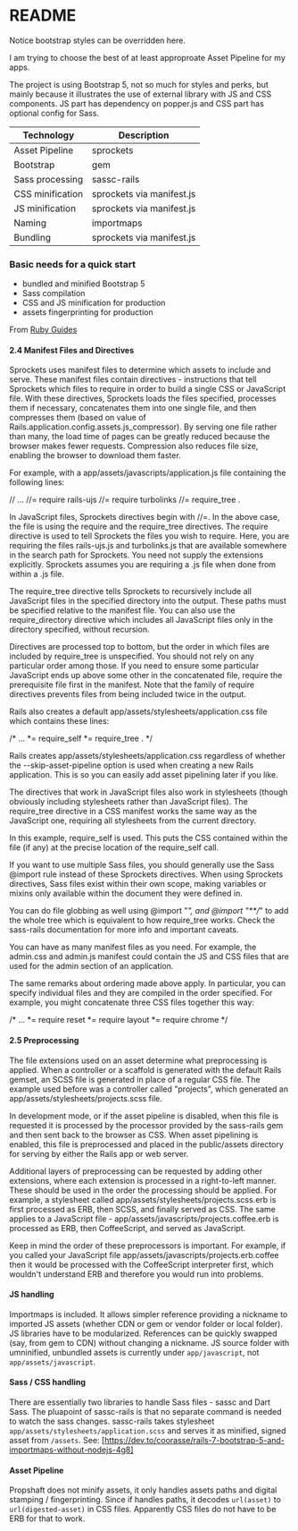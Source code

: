 # README

Notice bootstrap styles can be overridden here.

I am trying to choose the best of at least approproate Asset Pipeline for my apps.

The project is using Bootstrap 5, not so much for styles and perks, but mainly because it illustrates the use of external library with JS and CSS components. JS part has dependency on popper.js and CSS part has optional config for Sass.

| Technology       | Description               |
| ---------------- | ------------------------- |
| Asset Pipeline   | sprockets                 |
| Bootstrap        | gem                       |
| Sass processing  | sassc-rails               |
| CSS minification | sprockets via manifest.js |
| JS minification  | sprockets via manifest.js |
| Naming           | importmaps                |
| Bundling         | sprockets via manifest.js |

### Basic needs for a quick start

- bundled and minified Bootstrap 5
- Sass compilation
- CSS and JS minification for production
- assets fingerprinting for production

From [Ruby Guides](https://guides.rubyonrails.org/asset_pipeline.html)

#### 2.4 Manifest Files and Directives
Sprockets uses manifest files to determine which assets to include and serve. These manifest files contain directives - instructions that tell Sprockets which files to require in order to build a single CSS or JavaScript file. With these directives, Sprockets loads the files specified, processes them if necessary, concatenates them into one single file, and then compresses them (based on value of Rails.application.config.assets.js_compressor). By serving one file rather than many, the load time of pages can be greatly reduced because the browser makes fewer requests. Compression also reduces file size, enabling the browser to download them faster.

For example, with a app/assets/javascripts/application.js file containing the following lines:

// ...
//= require rails-ujs
//= require turbolinks
//= require_tree .

In JavaScript files, Sprockets directives begin with //=. In the above case, the file is using the require and the require_tree directives. The require directive is used to tell Sprockets the files you wish to require. Here, you are requiring the files rails-ujs.js and turbolinks.js that are available somewhere in the search path for Sprockets. You need not supply the extensions explicitly. Sprockets assumes you are requiring a .js file when done from within a .js file.

The require_tree directive tells Sprockets to recursively include all JavaScript files in the specified directory into the output. These paths must be specified relative to the manifest file. You can also use the require_directory directive which includes all JavaScript files only in the directory specified, without recursion.

Directives are processed top to bottom, but the order in which files are included by require_tree is unspecified. You should not rely on any particular order among those. If you need to ensure some particular JavaScript ends up above some other in the concatenated file, require the prerequisite file first in the manifest. Note that the family of require directives prevents files from being included twice in the output.

Rails also creates a default app/assets/stylesheets/application.css file which contains these lines:

/* ...
 *= require_self
 *= require_tree .
 */

Rails creates app/assets/stylesheets/application.css regardless of whether the --skip-asset-pipeline option is used when creating a new Rails application. This is so you can easily add asset pipelining later if you like.

The directives that work in JavaScript files also work in stylesheets (though obviously including stylesheets rather than JavaScript files). The require_tree directive in a CSS manifest works the same way as the JavaScript one, requiring all stylesheets from the current directory.

In this example, require_self is used. This puts the CSS contained within the file (if any) at the precise location of the require_self call.

If you want to use multiple Sass files, you should generally use the Sass @import rule instead of these Sprockets directives. When using Sprockets directives, Sass files exist within their own scope, making variables or mixins only available within the document they were defined in.

You can do file globbing as well using @import "*", and @import "**/*" to add the whole tree which is equivalent to how require_tree works. Check the sass-rails documentation for more info and important caveats.

You can have as many manifest files as you need. For example, the admin.css and admin.js manifest could contain the JS and CSS files that are used for the admin section of an application.

The same remarks about ordering made above apply. In particular, you can specify individual files and they are compiled in the order specified. For example, you might concatenate three CSS files together this way:

/* ...
 *= require reset
 *= require layout
 *= require chrome
 */

#### 2.5 Preprocessing
The file extensions used on an asset determine what preprocessing is applied. When a controller or a scaffold is generated with the default Rails gemset, an SCSS file is generated in place of a regular CSS file. The example used before was a controller called "projects", which generated an app/assets/stylesheets/projects.scss file.

In development mode, or if the asset pipeline is disabled, when this file is requested it is processed by the processor provided by the sass-rails gem and then sent back to the browser as CSS. When asset pipelining is enabled, this file is preprocessed and placed in the public/assets directory for serving by either the Rails app or web server.

Additional layers of preprocessing can be requested by adding other extensions, where each extension is processed in a right-to-left manner. These should be used in the order the processing should be applied. For example, a stylesheet called app/assets/stylesheets/projects.scss.erb is first processed as ERB, then SCSS, and finally served as CSS. The same applies to a JavaScript file - app/assets/javascripts/projects.coffee.erb is processed as ERB, then CoffeeScript, and served as JavaScript.

Keep in mind the order of these preprocessors is important. For example, if you called your JavaScript file app/assets/javascripts/projects.erb.coffee then it would be processed with the CoffeeScript interpreter first, which wouldn't understand ERB and therefore you would run into problems.


#### JS handling

Importmaps is included. It allows simpler reference providing a nickname to imported JS assets (whether CDN or gem or vendor folder or local folder). JS libraries have to be modularized. References can be quickly swapped (say, from gem to CDN) without changing a nickname.
JS source folder with umninified, unbundled assets is currently under `app/javascript`, not `app/assets/javascript`.

#### Sass / CSS handling

There are essentially two libraries to handle Sass files - sassc and Dart Sass. The pluapoint of sassc-rails is that no separate command is needed to watch the sass changes.
sassc-rails takes stylesheet `app/assets/stylesheets/application.scss` and serves it as minified, signed asset from `/assets`.
See: [https://dev.to/coorasse/rails-7-bootstrap-5-and-importmaps-without-nodejs-4g8]

#### Asset Pipeline

Propshaft does not minify assets, it only handles assets paths and digital stamping / fingerprinting. Since if handles paths, it decodes `url(asset)` to `url(digested-asset)` in CSS files. Apparently CSS files do not have to be ERB for that to work.
